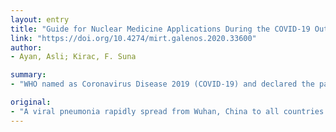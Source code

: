```yaml
---
layout: entry
title: "Guide for Nuclear Medicine Applications During the COVID-19 Outbreak"
link: "https://doi.org/10.4274/mirt.galenos.2020.33600"
author:
- Ayan, Asli; Kirac, F. Suna

summary:
- "WHO named as Coronavirus Disease 2019 (COVID-19) and declared the pandemic on March 11, 2020. Infected cases may be asymptomatic and can unintentionally disseminate the virus to surrounding people. There is no publication involving protection measures for diagnostic and therapeutic procedures in nuclear medicine (NM) There are two reports on CT findings suggesting COVID19 in 18)F-fluorodeoxyglucose positron emission tomography/CT scan."

original:
- "A viral pneumonia rapidly spread from Wuhan, China to all countries in late 2019. In February 2020, WHO named as Coronavirus Disease 2019 (COVID-19) and declared the pandemic on March 11, 2020. To prevent the spread of COVID-19, Ministry of Health of Republic of Turkey and international institutions have published documents defining hygiene rules. After the lung computerized tomography (CT) findings which are important in the diagnosis of COVID-19 are described, protection measures against infection were defined in radiology departments. There is no publication involving protection measures for diagnostic and therapeutic procedures in nuclear medicine (NM) (appointment, patient acceptance, imaging and treatment procedures, disinfection etc). There are two reports on CT findings suggesting COVID-19 in (18)F-fluorodeoxyglucose positron emission tomography/CT scan. These lung findings detected in hybrid images will be helpful in the early diagnosis of pulmonary involvement. Infected cases may be asymptomatic and can unintentionally disseminate the virus to surrounding people. This advisory guide has been prepared to avoid infection risk in NM clinics. During the COVID-19 outbreak, staff must use proper personal protective equipment and patients should be evaluated as the elective case according to clinical status. A questionnaire should be made for COVID-19. In cancer cases requiring urgent treatment, radionuclide treatment (RNT) should be planned according to the COVID-19 test result. If the result is negative, RNT can be applied; but if not or if the symptoms are present, RNT must be postponed. Following imaging procedures, scanners and room surfaces should be cleaned by personnel with proper disinfection training."
---
```


